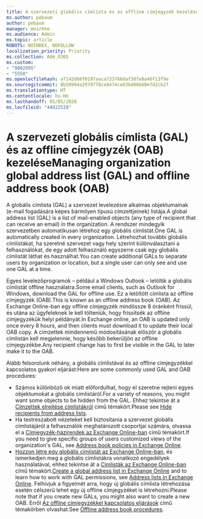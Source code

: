 ```yaml
---
title: A szervezeti globális címlista és az offline címjegyzék kezelése
ms.author: pebaum
author: pebaum
manager: mnirkhe
ms.audience: Admin
ms.topic: article
ROBOTS: NOINDEX, NOFOLLOW
localization_priority: Priority
ms.collection: Adm_O365
ms.custom:
- "9002895"
- "5550"
ms.openlocfilehash: a7142d68f0197aaca733766daf30fe8a46f13f9e
ms.sourcegitcommit: 8b50994a2979778ce8474ce83bd86b60e7d2cb2f
ms.translationtype: HT
ms.contentlocale: hu-HU
ms.lasthandoff: 05/05/2020
ms.locfileid: "44022528"
---
```

# <a name="managing-organization-global-address-list-gal-and-offline-address-book-oab"></a><span data-ttu-id="2c7bd-102">A szervezeti globális címlista (GAL) és az offline címjegyzék (OAB) kezelése</span><span class="sxs-lookup"><span data-stu-id="2c7bd-102">Managing organization global address list (GAL) and offline address book (OAB)</span></span>

<span data-ttu-id="2c7bd-103">A globális címlista (GAL) a szervezet levelezésre alkalmas objektumainak (e-mail fogadására képes bármilyen típusú címzettjeinek) listája.</span><span class="sxs-lookup"><span data-stu-id="2c7bd-103">A global address list (GAL) is a list of mail-enabled objects (any type of recipient that can receive an email) in the organization.</span></span> <span data-ttu-id="2c7bd-104">A rendszer mindegyik szervezetben automatikusan létrehoz egy globális címlistát.</span><span class="sxs-lookup"><span data-stu-id="2c7bd-104">One GAL is automatically created in every organization.</span></span> <span data-ttu-id="2c7bd-105">Létrehozhat további globális címlistákat, ha szeretné szervezet vagy hely szerint különválasztani a felhasználókat, de egy adott felhasználó egyszerre csak egy globális címlistát láthat és használhat.</span><span class="sxs-lookup"><span data-stu-id="2c7bd-105">You can create additional GALs to separate users by organization or location, but a single user can only see and use one GAL at a time.</span></span>

<span data-ttu-id="2c7bd-106">Egyes levelezőprogramok – például a Windows Outlook – letöltik a globális címlistát offline használatra.</span><span class="sxs-lookup"><span data-stu-id="2c7bd-106">Some email clients, such as Outlook for Windows, download the GAL for offline use.</span></span> <span data-ttu-id="2c7bd-107">Ez a letöltött címlista az offline címjegyzék (OAB).</span><span class="sxs-lookup"><span data-stu-id="2c7bd-107">This is known as an offline address book (OAB).</span></span> <span data-ttu-id="2c7bd-108">Az Exchange Online-ban egy offline címjegyzék mindössze 8 óránként frissül, és utána az ügyfeleknek le kell tölteniük, hogy frissítsék az offline címjegyzékük helyi példányát.</span><span class="sxs-lookup"><span data-stu-id="2c7bd-108">In Exchange online, an OAB is updated only once every 8 hours, and then clients must download it to update their local OAB copy.</span></span> <span data-ttu-id="2c7bd-109">A címzettek mindennemű módosításának először a globális címlistán kell megjelennie, hogy később bekerüljön az offline címjegyzékbe.</span><span class="sxs-lookup"><span data-stu-id="2c7bd-109">Any recipient change has to first be visible in the GAL to later make it to the OAB.</span></span>

<span data-ttu-id="2c7bd-110">Alább felsorolunk néhány, a globális címlistával és az offline címjegyzékkel kapcsolatos gyakori eljárást:</span><span class="sxs-lookup"><span data-stu-id="2c7bd-110">Here are some commonly used GAL and OAB procedures:</span></span>

- <span data-ttu-id="2c7bd-111">Számos különböző ok miatt előfordulhat, hogy el szeretne rejteni egyes objektumokat a globális címlistáról.</span><span class="sxs-lookup"><span data-stu-id="2c7bd-111">For a variety of reasons, you might want some objects to be hidden from the GAL.</span></span> <span data-ttu-id="2c7bd-112">Ehhez tekintse át a [Címzettek elrejtése címlistákról](https://docs.microsoft.com/exchange/address-books/address-lists/manage-address-lists#hide-recipients-from-address-lists) című témakört.</span><span class="sxs-lookup"><span data-stu-id="2c7bd-112">Please see [Hide recipients from address lists](https://docs.microsoft.com/exchange/address-books/address-lists/manage-address-lists#hide-recipients-from-address-lists).</span></span>
- <span data-ttu-id="2c7bd-113">Ha testreszabott nézeteket kell biztosítania a szervezet globális címlistájáról a felhasználók meghatározott csoportjai számára, olvassa el a [Címjegyzék-házirendek az Exchange Online-ban](https://docs.microsoft.com/exchange/address-books/address-book-policies/address-book-policies) című témakört.</span><span class="sxs-lookup"><span data-stu-id="2c7bd-113">If you need to give specific groups of users customized views of the organization's GAL, see [Address book policies in Exchange Online](https://docs.microsoft.com/exchange/address-books/address-book-policies/address-book-policies).</span></span>
- <span data-ttu-id="2c7bd-114">[Hozzon létre egy globális címlistát az Exchange Online-ban](https://docs.microsoft.com/exchange/address-books/address-lists/create-global-address-list), és ismerkedjen meg a globális címlistákra vonatkozó engedélyek használatával, ehhez tekintse át a [Címlisták az Exchange Online-ban](https://docs.microsoft.com/exchange/address-books/address-lists/address-lists) című témakört.</span><span class="sxs-lookup"><span data-stu-id="2c7bd-114">[Create a global address list in Exchange Online](https://docs.microsoft.com/exchange/address-books/address-lists/create-global-address-list) and to learn how to work with GAL permissions, see [Address lists in Exchange Online](https://docs.microsoft.com/exchange/address-books/address-lists/address-lists).</span></span> <span data-ttu-id="2c7bd-115">Felhívjuk a figyelmét arra, hogy új globális címlista létrehozása esetén célszerű lehet egy új offline címjegyzéket is létrehozni.</span><span class="sxs-lookup"><span data-stu-id="2c7bd-115">Please note that if you create new GALs, you might also want to create a new OAB.</span></span> <span data-ttu-id="2c7bd-116">Erről [Az offline címjegyzékkel kapcsolatos eljárások](https://docs.microsoft.com/exchange/address-books/offline-address-books/offline-address-book-procedures) című témakörben olvashat.</span><span class="sxs-lookup"><span data-stu-id="2c7bd-116">See [Offline address book procedures](https://docs.microsoft.com/exchange/address-books/offline-address-books/offline-address-book-procedures).</span></span>
